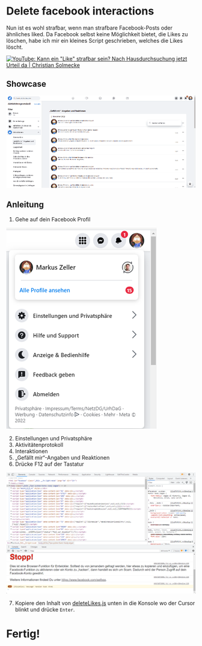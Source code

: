 # Delete facebook interactions

Nun ist es wohl strafbar, wenn man strafbare Facebook-Posts oder ähnliches liked.
Da Facebook selbst keine Möglichkeit bietet, die Likes zu löschen, habe ich mir ein kleines Script geschrieben, welches die Likes löscht.

[![YouTube: Kann ein "Like" strafbar sein? Nach Hausdurchsuchung jetzt Urteil da | Christian Solmecke](https://i.ytimg.com/vi/sM7uvvF89rI/maxresdefault.jpg)](https://www.youtube.com/watch?v=sM7uvvF89rI)

## Showcase

![Animation](images/Animation.gif)

## Anleitung

1. Gehe auf dein Facebook Profil

![Profile](images/Profil.png)

2. Einstellungen und Privatsphäre
3. Aktivitätenprotokoll
4. Interaktionen
5. „Gefällt mir“-Angaben und Reaktionen
6. Drücke F12 auf der Tastatur

![F12](images/F12.png)

7. Kopiere den Inhalt von [deleteLikes.js](src/deleteLikes.js) unten in die Konsole wo der Cursor blinkt und drücke `Enter`.

# Fertig!
